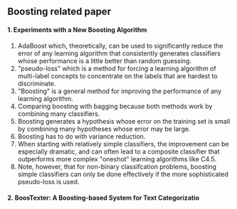 ## Boosting related paper

#### 1. Experiments with a New Boosting Algorithm
1. AdaBoost which, theoretically, can be used to significantly reduce the error of any learning algorithm that consistently generates classifiers whose performance is a little better than random guessing.
2. "pseudo-loss" which is a method for forcing a learning algorithm of multi-label concepts to concentrate on the labels that are hardest to discriminate.
3. "Boosting" is a general method for improving the performance of any learning algorithm.
4. Comparing boosting with bagging because both methods work by combining many classifiers.
5. Boosting generates a hypothesis whose error on the training set is small by combining many hypotheses whose error may be large.
6. Boosting has to do with variance reduction.
7. When starting with relatively simple classifiers, the improvement can be especially dramatic, and can often lead to a composite classifier that outperforms more complex "oneshot" learning algorithms like C4.5.
8. Note, however, that for non-binary classifcation problems, boosting simple classifiers can only be done effectively if the more sophisticated pseudo-loss is used.

#### 2. BoosTexter: A Boosting-based System for Text Categorizatio
